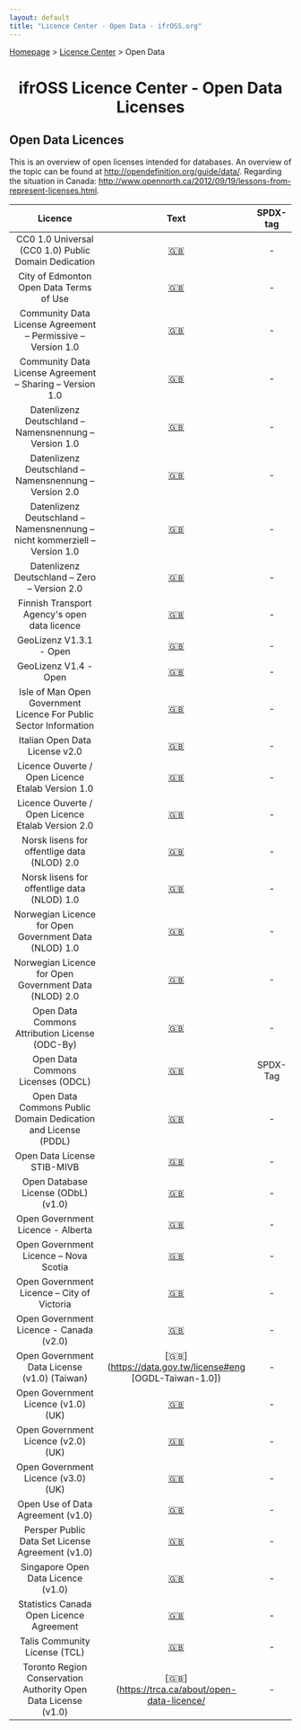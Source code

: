 ```yaml
---
layout: default
title: "Licence Center - Open Data - ifrOSS.org"
---
```


<!---

Neue licenses can be added using the following template:

| Licence name | [🇬🇧](link) | SPDX-Tag |

Emojis for the links can be copied from https://emojipedia.org

--->

<p><a href="/ifrOSS/index_en.html">Homepage</a> > <a href="/ifrOSS/Pages/licence_center/en">Licence Center</a> > Open Data<br></p>

<h1 style="text-align: center;">ifrOSS Licence Center - Open Data Licenses</h1>

## Open Data Licences

This is an overview of open licenses intended for databases. An overview of the topic can be found at http://opendefinition.org/guide/data/. Regarding the situation in Canada: http://www.opennorth.ca/2012/09/19/lessons-from-represent-licenses.html. 

| Licence | Text | SPDX-tag |
|:---:|:---:|:---:|
| CC0 1.0 Universal (CC0 1.0) Public Domain Dedication | [🇬🇧](https://creativecommons.org/publicdomain/zero/1.0/legalcode) | - |
| City of Edmonton Open Data Terms of Use | [🇬🇧](https://data.edmonton.ca/stories/s/City-of-Edmonton-Open-Data-Terms-of-Use/msh8-if28/ ) | - |
| Community Data License Agreement – Permissive – Version 1.0 | [🇬🇧](https://cdla.io/permissive-1-0/) | - |
| Community Data License Agreement – Sharing – Version 1.0 | [🇬🇧](https://cdla.io/sharing-1-0/) | - |
| Datenlizenz Deutschland – Namensnennung – Version 1.0 | [🇬🇧](https://www.govdata.de/dl-de/by-1-0) | - |
| Datenlizenz Deutschland – Namensnennung – Version 2.0 | [🇬🇧](https://www.govdata.de/dl-de/by-2-0) | - |
| Datenlizenz Deutschland – Namensnennung – nicht kommerziell – Version 1.0 | [🇬🇧](https://www.govdata.de/dl-de/by-nc-1-0) | - |
| Datenlizenz Deutschland – Zero – Version 2.0 | [🇬🇧](https://www.govdata.de/dl-de/zero-2-0) | - |
| Finnish Transport Agency's open data licence | [🇬🇧](https://www.trafi.fi/en/information_services/open_data/open_data_licence) | - |
| GeoLizenz V1.3.1 - Open | [🇬🇧](https://web.archive.org/web/20160914094139/http://geolizenz.org/modules/geolizenz/docs/1.3.1/GeoLizenz_V1.3_Open_050615_V1.pdf) | - |
| GeoLizenz V1.4 - Open | [🇬🇧](https://www.bmwi.de/Redaktion/DE/Downloads/G/geolizenz-v1-4-open.html) | - |
| Isle of Man Open Government Licence For Public Sector Information | [🇬🇧](https://www.gov.im/about-this-site/open-government-licence/) | - |
| Italian Open Data License v2.0  | [🇬🇧](http://www.sinanet.isprambiente.it/it/italian-open-data-license-v2.0) | - |
| Licence Ouverte / Open Licence Etalab Version 1.0 | [🇬🇧](https://www.etalab.gouv.fr/wp-content/uploads/2014/05/Licence_Ouverte.pdf) | - |
| Licence Ouverte / Open Licence Etalab Version 2.0 | [🇬🇧](https://www.etalab.gouv.fr/wp-content/uploads/2017/04/ETALAB-Licence-Ouverte-v2.0.pdf) | - |
| Norsk lisens for offentlige data (NLOD) 2.0 | [🇬🇧](https://data.norge.no/nlod/no/2.0) | - |
| Norsk lisens for offentlige data (NLOD) 1.0 | [🇬🇧](https://web.archive.org/web/20170204210951/https://data.norge.no/nlod/no/1.0) | - |
| Norwegian Licence for Open Government Data (NLOD) 1.0 | [🇬🇧](https://data.norge.no/nlod/en/1.0) | - |
| Norwegian Licence for Open Government Data (NLOD) 2.0 | [🇬🇧](https://data.norge.no/nlod/en/2.0) | - |
| Open Data Commons Attribution License (ODC-By) | [🇬🇧](https://opendatacommons.org/licenses/by/1.0/) | - |
| Open Data Commons Licenses (ODCL) | [🇬🇧](https://shs.hal.science/halshs-04343942/document) | SPDX-Tag |
| Open Data Commons Public Domain Dedication and License (PDDL) | [🇬🇧](https://opendatacommons.org/licenses/pddl/1.0/) | - |
| Open Data License STIB-MIVB | [🇬🇧](https://opendata.stib-mivb.be/store/license) | - |
| Open Database License (ODbL) (v1.0) | [🇬🇧](https://opendatacommons.org/licenses/odbl/1.0/) | - |
| Open Government Licence - Alberta | [🇬🇧](https://open.alberta.ca/licence) | - |
| Open Government Licence – Nova Scotia | [🇬🇧](https://novascotia.ca/opendata/licence.asp) | - |
| Open Government Licence – City of Victoria | [🇬🇧](http://www.victoria.ca/EN/main/online-services/open-data-catalogue/open-data-licence.html) | - |
| Open Government Licence - Canada (v2.0) | [🇬🇧](https://open.canada.ca/en/open-government-licence-canada) | - |
| Open Government Data License (v1.0) (Taiwan) | [🇬🇧](https://data.gov.tw/license#eng [OGDL-Taiwan-1.0]) | - |
| Open Government Licence (v1.0) (UK) | [🇬🇧](https://www.nationalarchives.gov.uk/doc/open-government-licence/version/1/) | - |
| Open Government Licence (v2.0) (UK) | [🇬🇧](https://www.nationalarchives.gov.uk/doc/open-government-licence/version/2/) | - |
| Open Government Licence (v3.0) (UK) | [🇬🇧](http://www.nationalarchives.gov.uk/doc/open-government-licence/version/3/) | - |
| Open Use of Data Agreement (v1.0) | [🇬🇧](https://cdla.dev/open-use-of-data-agreement-v1-0/) | - |
| Persper Public Data Set License Agreement (v1.0) | [🇬🇧](https://www.persper.org/pdl-v1) | - |
| Singapore Open Data Licence (v1.0) | [🇬🇧](https://data.gov.sg/open-data-licence) | - |
| Statistics Canada Open Licence Agreement | [🇬🇧](https://www.statcan.gc.ca/eng/reference/licence) | - |
| Talis Community License (TCL) | [🇬🇧](http://web.archive.org/web/20130923083859/http://tdnarchive.capita-libraries.co.uk/tcl) | - |
| Toronto Region Conservation Authority Open Data License (v1.0) | [🇬🇧](https://trca.ca/about/open-data-licence/ | - |
